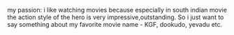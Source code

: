 
my passion: i like watching movies because especially in south indian movie the action style of the hero is very impressive,outstanding. 
So i just want to say something about my favorite movie name -  KGF, dookudo, yevadu etc. 
